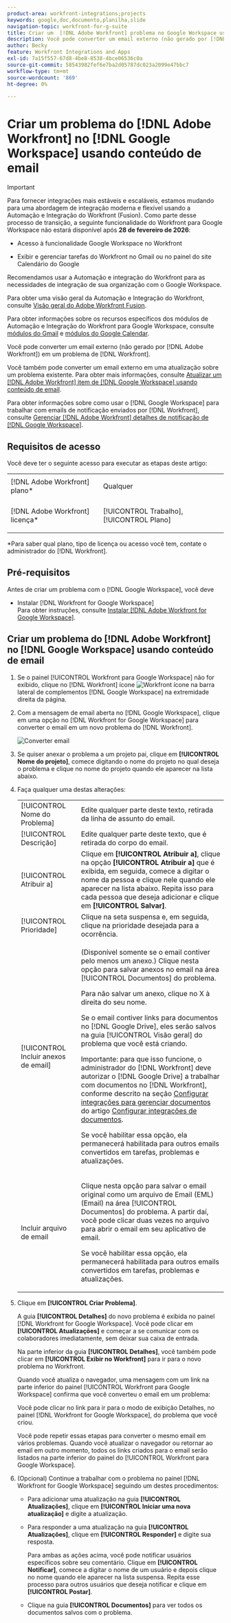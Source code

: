 ```yaml
---
product-area: workfront-integrations;projects
keywords: google,doc,documento,planilha,slide
navigation-topic: workfront-for-g-suite
title: Criar um  [!DNL Adobe Workfront] problema no Google Workspace usando conteúdo de email
description: Você pode converter um email externo (não gerado por [!DNL Adobe Workfront)] em um problema [!DNL Workfront] a.
author: Becky
feature: Workfront Integrations and Apps
exl-id: 7a15f557-67d8-4be8-8538-4bce06536c0a
source-git-commit: 58543982fef6e7ba2d05787dc023a2099e47bbc7
workflow-type: tm+mt
source-wordcount: '869'
ht-degree: 0%

---
```


# Criar um problema do [!DNL Adobe Workfront] no [!DNL Google Workspace] usando conteúdo de email

>[!IMPORTANT]
>
>Para fornecer integrações mais estáveis e escaláveis, estamos mudando para uma abordagem de integração moderna e flexível usando a Automação e Integração do Workfront (Fusion). Como parte desse processo de transição, a seguinte funcionalidade do Workfront para Google Workspace não estará disponível após **28 de fevereiro de 2026**:
>
>* Acesso à funcionalidade Google Workspace no Workfront
>
>* Exibir e gerenciar tarefas do Workfront no Gmail ou no painel do site Calendário do Google
>
>Recomendamos usar a Automação e integração do Workfront para as necessidades de integração de sua organização com o Google Workspace.
>
>Para obter uma visão geral da Automação e Integração do Workfront, consulte [Visão geral do Adobe Workfront Fusion](https://experienceleague.adobe.com/en/docs/workfront-fusion/using/get-started-with-fusion/understand-workfront-fusion/workfront-fusion-overview).
>
>Para obter informações sobre os recursos específicos dos módulos de Automação e Integração do Workfront para Google Workspace, consulte [módulos do Gmail](https://experienceleague.adobe.com/en/docs/workfront-fusion/using/references/apps-and-their-modules/third-party-app-connectors/gmail-modules) e [módulos do Google Calendar](https://experienceleague.adobe.com/en/docs/workfront-fusion/using/references/apps-and-their-modules/third-party-app-connectors/google-calendar-modules).

Você pode converter um email externo (não gerado por [!DNL Adobe Workfront]) em um problema de [!DNL Workfront].

Você também pode converter um email externo em uma atualização sobre um problema existente. Para obter mais informações, consulte [Atualizar um [!DNL Adobe Workfront] item de [!DNL Google Workspace] usando conteúdo de email](../../workfront-integrations-and-apps/workfront-for-g-suite/update-wf-item-using-email-content.md).

Para obter informações sobre como usar o [!DNL Google Workspace] para trabalhar com emails de notificação enviados por [!DNL Workfront], consulte [Gerenciar [!DNL Adobe Workfront] detalhes de notificação de [!DNL Google Workspace]](../../workfront-integrations-and-apps/workfront-for-g-suite/manage-wf-email-notification-details-in-gsuite.md).

## Requisitos de acesso

Você deve ter o seguinte acesso para executar as etapas deste artigo:

<table style="table-layout:auto"> 
 <col> 
 <col> 
 <tbody> 
  <tr> 
   <td role="rowheader">[!DNL Adobe Workfront] plano*</td> 
   <td> <p>Qualquer</p> </td> 
  </tr> 
  <tr> 
   <td role="rowheader">[!DNL Adobe Workfront] licença*</td> 
   <td> <p>[!UICONTROL Trabalho], [!UICONTROL Plano]</p> </td> 
  </tr> 
   </tbody> 
</table>

&#42;Para saber qual plano, tipo de licença ou acesso você tem, contate o administrador do [!DNL Workfront].

## Pré-requisitos

Antes de criar um problema com o [!DNL Google Workspace], você deve

* Instalar [!DNL Workfront for Google Workspace]\
   Para obter instruções, consulte [Instalar [!DNL Adobe Workfront for Google Workspace]](../../workfront-integrations-and-apps/workfront-for-g-suite/install-workfront-for-gsuite.md).

## Criar um problema do [!DNL Adobe Workfront] no [!DNL Google Workspace] usando conteúdo de email

1. Se o painel [!UICONTROL Workfront para Google Workspace] não for exibido, clique no [!DNL Workfront] ícone ![Workfront ícone](assets/wf-lion-icon.png) na barra lateral de complementos [!DNL Google Workspace] na extremidade direita da página.
1. Com a mensagem de email aberta no [!DNL Google Workspace], clique em uma opção no [!DNL Workfront for Google Workspace] para converter o email em um novo problema do [!DNL Workfront].

   ![Converter email](assets/convert-email-task-issue-update.png)

1. Se quiser anexar o problema a um projeto pai, clique em **[!UICONTROL Nome do projeto]**, comece digitando o nome do projeto no qual deseja o problema e clique no nome do projeto quando ele aparecer na lista abaixo.
1. Faça qualquer uma destas alterações:

   <table style="table-layout:auto"> 
    <col> 
    <col> 
    <tbody> 
     <tr> 
      <td role="rowheader">[!UICONTROL Nome do Problema]</td> 
      <td>Edite qualquer parte deste texto, retirada da linha de assunto do email.</td> 
     </tr> 
     <tr> 
      <td role="rowheader">[!UICONTROL Descrição]</td> 
      <td>Edite qualquer parte deste texto, que é retirada do corpo do email.</td> 
     </tr> 
     <tr data-mc-conditions=""> 
      <td role="rowheader">[!UICONTROL Atribuir a]</td> 
      <td>Clique em <strong>[!UICONTROL Atribuir a]</strong>, clique na opção <strong>[!UICONTROL Atribuir a]</strong> que é exibida, em seguida, comece a digitar o nome da pessoa e clique nele quando ele aparecer na lista abaixo. Repita isso para cada pessoa que deseja adicionar e clique em <strong>[!UICONTROL Salvar]</strong>.</td> 
     </tr> 
     <tr data-mc-conditions=""> 
      <td role="rowheader">[!UICONTROL Prioridade]</td> 
      <td>Clique na seta suspensa e, em seguida, clique na prioridade desejada para a ocorrência.</td> 
     </tr> 
     <tr data-mc-conditions=""> 
      <td role="rowheader">[!UICONTROL Incluir anexos de email]</td> 
      <td> <p>(Disponível somente se o email contiver pelo menos um anexo.) Clique nesta opção para salvar anexos no email na área [!UICONTROL Documentos] do problema. </p> <p>Para não salvar um anexo, clique no X à direita do seu nome. </p> <p>Se o email contiver links para documentos no [!DNL Google Drive], eles serão salvos na guia [!UICONTROL Visão geral] do problema que você está criando. </p> <p>Importante: para que isso funcione, o administrador do [!DNL Workfront] deve autorizar o [!DNL Google Drive] a trabalhar com documentos no [!DNL Workfront], conforme descrito na seção <a href="../../administration-and-setup/configure-integrations/configure-document-integrations.md#configur" class="MCXref xref">Configurar integrações para gerenciar documentos</a> do artigo <a href="../../administration-and-setup/configure-integrations/configure-document-integrations.md" class="MCXref xref">Configurar integrações de documentos</a>.</p> <p>Se você habilitar essa opção, ela permanecerá habilitada para outros emails convertidos em tarefas, problemas e atualizações.</p> </td> 
     </tr> 
     <tr data-mc-conditions=""> 
      <td role="rowheader">Incluir arquivo de email</td> 
      <td> <p>Clique nesta opção para salvar o email original como um arquivo de Email (EML) (Email) <span>na área [!UICONTROL Documentos]</span> do problema. A partir daí, você pode clicar duas vezes no arquivo para abrir o email em seu aplicativo de email.</p> <p>Se você habilitar essa opção, ela permanecerá habilitada para outros emails convertidos em tarefas, problemas e atualizações.</p> </td> 
     </tr> 
    </tbody> 
   </table>

1. Clique em **[!UICONTROL Criar Problema]**.

   A guia **[!UICONTROL Detalhes]** do novo problema é exibida no painel [!DNL Workfront for Google Workspace]. Você pode clicar em **[!UICONTROL Atualizações]** e começar a se comunicar com os colaboradores imediatamente, sem deixar sua caixa de entrada.

   Na parte inferior da guia **[!UICONTROL Detalhes]**, você também pode clicar em **[!UICONTROL Exibir no Workfront]** para ir para o novo problema no Workfront.

   Quando você atualiza o navegador, uma mensagem com um link na parte inferior do painel [!UICONTROL Workfront para Google Workspace] confirma que você converteu o email em um problema:

   Você pode clicar no link para ir para o modo de exibição Detalhes, no painel [!DNL Workfront for Google Workspace], do problema que você criou.

   Você pode repetir essas etapas para converter o mesmo email em vários problemas. Quando você atualizar o navegador ou retornar ao email em outro momento, todos os links criados para o email serão listados na parte inferior do painel do [!UICONTROL Workfront para Google Workspace].

1. (Opcional) Continue a trabalhar com o problema no painel [!DNL Workfront for Google Workspace] seguindo um destes procedimentos:

   * Para adicionar uma atualização na guia **[!UICONTROL Atualizações]**, clique em **[!UICONTROL Iniciar uma nova atualização]** e digite a atualização.

   * Para responder a uma atualização na guia **[!UICONTROL Atualizações]**, clique em **[!UICONTROL Responder]** e digite sua resposta.

     Para ambas as ações acima, você pode notificar usuários específicos sobre seu comentário. Clique em **[!UICONTROL Notificar]**, comece a digitar o nome de um usuário e depois clique no nome quando ele aparecer na lista suspensa. Repita esse processo para outros usuários que deseja notificar e clique em **[!UICONTROL Postar]**.

   * Clique na guia **[!UICONTROL Documentos]** para ver todos os documentos salvos com o problema.
